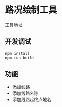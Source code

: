 # 路况绘制工具 

[工具地址](http://huiyan-fe.github.io/tools/gis-drawing/)

## 开发调试

    npm install
    npm run build

## 功能
* 添加线路
* 添加线路名称
* 添加线路起终点地名
